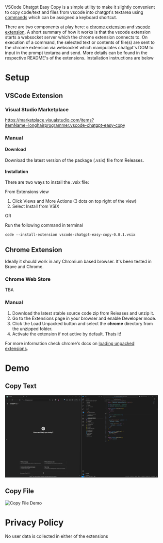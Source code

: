VSCode Chatgpt Easy Copy is a simple utility to make it slightly convenient to copy code/text and files from vscode into chatgpt's textarea using [commands](https://code.visualstudio.com/docs/getstarted/userinterface#_command-palette) which can be assigned a keyboard shortcut.

There are two components at play here: a [chrome extension](https://github.com/nikhils98/vscode-chatgpt-easy-copy/tree/main/chrome) and [vscode extension](https://github.com/nikhils98/vscode-chatgpt-easy-copy/tree/main/vscode). A short summary of how it works is that the vscode extension starts a websocket server which the chrome extension connects to. On execution of a command, the selected text or contents of file(s) are sent to the chrome extension via websocket which manipulates chatgpt's DOM to input in the prompt textarea and send. More details can be found in the respective README's of the extensions. Installation instructions are below

# Setup

## VSCode Extension

### Visual Studio Marketplace

https://marketplace.visualstudio.com/items?itemName=longhairprogrammer.vscode-chatgpt-easy-copy

### Manual

#### Download

Download the latest version of the package (.vsix) file from Releases.

#### Installation

There are two ways to install the .vsix file:

From Extensions view

1. Click Views and More Actions (3 dots on top right of the view)
2. Select Install from VSIX

OR

Run the following command in terminal

```
code --install-extension vscode-chatgpt-easy-copy-0.0.1.vsix
```

## Chrome Extension

Ideally it should work in any Chromium based browser. It's been tested in Brave and Chrome.

### Chrome Web Store

TBA

### Manual

1. Download the latest stable source code zip from Releases and unzip it.
2. Go to the Extensions page in your browser and enable Developer mode.
3. Click the Load Unpacked button and select the **chrome** directory from the unzipped folder.
4. Activate the extension if not active by default. Thats it!

For more information check chrome's docs on [loading unpacked extensions](https://developer.chrome.com/docs/extensions/get-started/tutorial/hello-world#load-unpacked).

# Demo

## Copy Text

![Copy Text Demo](demo/copy-text.gif)

## Copy File

![Copy File Demo](demo/copy-file.gif)

# Privacy Policy

No user data is collected in either of the extensions
